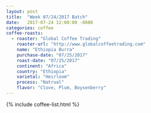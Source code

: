```yaml
---
layout: post
title:  "Week 07/24/2017 Batch"
date:   2017-07-24 12:00:00 -0800
categories: coffee
coffee-roasts:
  - roaster: "Global Coffee Trading"
    roaster-url: "http://www.globalcoffeetrading.com"
    name: "Ethiopia Burra"
    purchase-date: "07/25/2017"
    roast-date: "07/25/2017"
    continent: "Africa"
    country: "Ethiopia"
    varietal: "Heirloom"
    process: "Natrual"
    flavor: "Clove, Plum, Boysenberry"
---
```


{% include coffee-list.html %}
